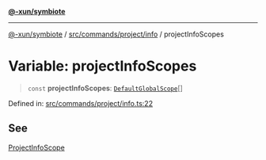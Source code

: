 [**@-xun/symbiote**](../../../../../README.md)

***

[@-xun/symbiote](../../../../../README.md) / [src/commands/project/info](../README.md) / projectInfoScopes

# Variable: projectInfoScopes

> `const` **projectInfoScopes**: [`DefaultGlobalScope`](../../../../configure/enumerations/DefaultGlobalScope.md)[]

Defined in: [src/commands/project/info.ts:22](https://github.com/Xunnamius/symbiote/blob/090a7857a95973f8ad6febe2e79edda5e1f32856/src/commands/project/info.ts#L22)

## See

[ProjectInfoScope](../../../../configure/enumerations/DefaultGlobalScope.md)
